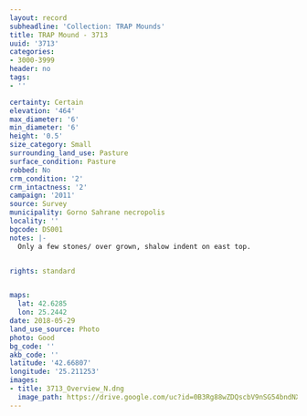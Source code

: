 ```yaml
---
layout: record
subheadline: 'Collection: TRAP Mounds'
title: TRAP Mound - 3713
uuid: '3713'
categories:
- 3000-3999
header: no
tags:
- ''

certainty: Certain
elevation: '464'
max_diameter: '6'
min_diameter: '6'
height: '0.5'
size_category: Small
surrounding_land_use: Pasture
surface_condition: Pasture
robbed: No
crm_condition: '2'
crm_intactness: '2'
campaign: '2011'
source: Survey
municipality: Gorno Sahrane necropolis
locality: ''
bgcode: DS001
notes: |-
  Only a few stones/ over grown, shalow indent on east top.


rights: standard


maps:
  lat: 42.6285
  lon: 25.2442
date: 2018-05-29
land_use_source: Photo
photo: Good
bg_code: ''
akb_code: ''
latitude: '42.66807'
longitude: '25.211253'
images:
- title: 3713_Overview_N.dng
  image_path: https://drive.google.com/uc?id=0B3Rg88wZDQscbV9nSG54bndNX00
---
```

